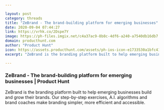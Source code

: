 ```yaml
---

layout: post
category: threads
title: "ZeBrand - The brand-building platform for emerging businesses"
date: 2020-09-04 07:44:27
link: https://vrhk.co/2Dspe7Y
image: https://ph-files.imgix.net/c4a37ac9-8b8c-4df6-a240-a7540db16db7.png?auto=format&fit=crop&frame=1&h=512&w=1024
domain: producthunt.com
author: "Product Hunt"
icon: https://assets.producthunt.com/assets/ph-ios-icon-e1733530a1bfc41080db8161823f1ef262cdbbc933800c0a2a706f70eb9c277a.png
excerpt: "ZeBrand is the branding platform built to help emerging businesses build and grow their brands. Our step-by-step exercises, A.I. algorithms and brand coaches make branding simpler, more efficient and accessible."

---
```


### ZeBrand - The brand-building platform for emerging businesses | Product Hunt

ZeBrand is the branding platform built to help emerging businesses build and grow their brands. Our step-by-step exercises, A.I. algorithms and brand coaches make branding simpler, more efficient and accessible.